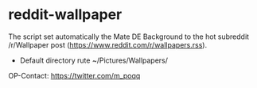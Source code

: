 # reddit-wallpaper
The script set automatically the Mate DE Background to the hot subreddit /r/Wallpaper post (https://www.reddit.com/r/wallpapers.rss).
+ Default directory rute ~/Pictures/Wallpapers/


OP-Contact: https://twitter.com/m_poqq
